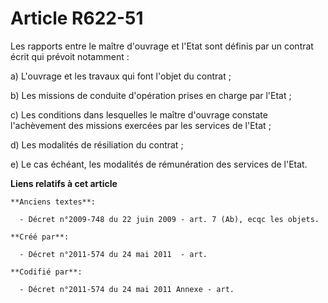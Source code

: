 # Article R622-51

Les rapports entre le maître d'ouvrage et l'Etat sont définis par un contrat écrit qui prévoit notamment :

a) L'ouvrage et les travaux qui font l'objet du contrat ;

b) Les missions de conduite d'opération prises en charge par l'Etat ;

c) Les conditions dans lesquelles le maître d'ouvrage constate l'achèvement des missions exercées par les services de
l'Etat ;

d) Les modalités de résiliation du contrat ;

e) Le cas échéant, les modalités de rémunération des services de l'Etat.

**Liens relatifs à cet article**

	**Anciens textes**:

	  - Décret n°2009-748 du 22 juin 2009 - art. 7 (Ab), ecqc les objets.

	**Créé par**:

	  - Décret n°2011-574 du 24 mai 2011  - art.

	**Codifié par**:

	  - Décret n°2011-574 du 24 mai 2011 Annexe - art.
